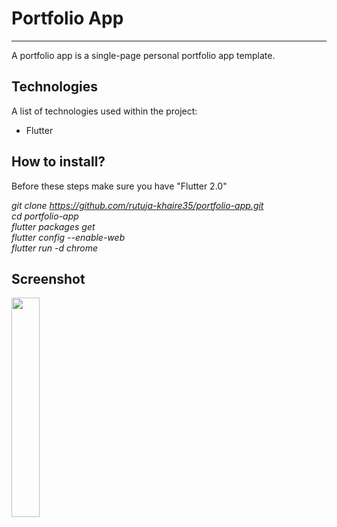 # Portfolio App
***
A portfolio app is a single-page personal portfolio app template.

## Technologies

A list of technologies used within the project:
* Flutter 

## How to install?
Before these steps make sure you have "Flutter 2.0"

*git clone https://github.com/rutuja-khaire35/portfolio-app.git  
cd portfolio-app  
flutter packages get  
flutter config --enable-web  
flutter run -d chrome*

## Screenshot
<img src="https://user-images.githubusercontent.com/82515776/153743275-e4d7621f-b3f3-4ea8-8bd4-65a25cbb5b48.png" width=30% height=30%>
